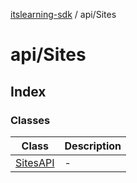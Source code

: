 [itslearning-sdk](../../modules.md) / api/Sites

# api/Sites

## Index

### Classes

| Class | Description |
| ------ | ------ |
| [SitesAPI](classes/SitesAPI.md) | - |
